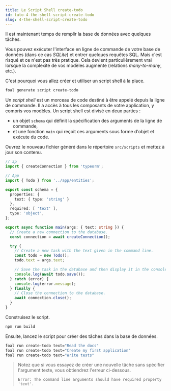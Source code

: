 ```yaml
---
title: Le Script Shell create-todo
id: tuto-4-the-shell-script-create-todo
slug: 4-the-shell-script-create-todo
---
```


Il est maintenant temps de remplir la base de données avec quelques tâches.

Vous pouvez exécuter l'interface en ligne de commande de votre base de données (dans ce cas *SQLite*) et entrer quelques requêtes SQL. Mais c'est risqué et ce n'est pas très pratique. Cela devient particulièrement vrai lorsque la complexité de vos modèles augmente (relations *many-to-many*, etc.).

C'est pourquoi vous allez créer et utiliser un script shell à la place.

```sh
foal generate script create-todo
```

Un *script shell* est un morceau de code destiné à être appelé depuis la ligne de commande. Il a accès à tous les composants de votre application, y compris vos modèles. Un script shell est divisé en deux parties :

- un objet `schema` qui définit la spécification des arguments de la ligne de commande,
- et une fonction `main` qui reçoit ces arguments sous forme d'objet et exécute du code.

Ouvrez le nouveau fichier généré dans le répertoire `src/scripts` et mettez à jour son contenu.

```typescript
// 3p
import { createConnection } from 'typeorm';

// App
import { Todo } from '../app/entities';

export const schema = {
  properties: {
    text: { type: 'string' }
  },
  required: [ 'text' ],
  type: 'object',
};

export async function main(args: { text: string }) {
  // Create a new connection to the database.
  const connection = await createConnection();

  try {
    // Create a new task with the text given in the command line.
    const todo = new Todo();
    todo.text = args.text;

    // Save the task in the database and then display it in the console.
    console.log(await todo.save());
  } catch (error) {
    console.log(error.message);
  } finally {
    // Close the connection to the database.
    await connection.close();
  }
}

```

Construisez le script.

```sh
npm run build
```

Ensuite, lancez le script pour créer des tâches dans la base de données.

```sh
foal run create-todo text="Read the docs"
foal run create-todo text="Create my first application"
foal run create-todo text="Write tests"
```

> Notez que si vous essayez de créer une nouvelle tâche sans spécifier l'argument texte, vous obtiendrez l'erreur ci-dessous.
>
> `Error: The command line arguments should have required property 'text'.`
